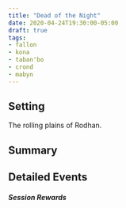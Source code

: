 ```yaml
---
title: "Dead of the Night"
date: 2020-04-24T19:30:00-05:00
draft: true
tags:
- fallon
- kona
- taban'bo
- crond
- mabyn
---
```


## Setting
The rolling plains of Rodhan.

## Summary

<!--more-->
## Detailed Events

##### Session Rewards
